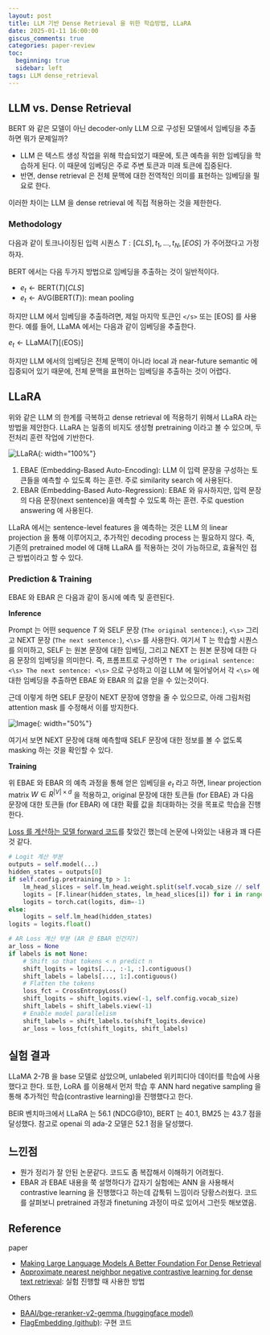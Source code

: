 ```yaml
---
layout: post
title: LLM 기반 Dense Retrieval 을 위한 학습방법, LLaRA
date: 2025-01-11 16:00:00
giscus_comments: true
categories: paper-review
toc:
  beginning: true
  sidebar: left
tags: LLM dense_retrieval
---
```


## LLM vs. Dense Retrieval

BERT 와 같은 모델이 아닌 decoder-only LLM 으로 구성된 모델에서 임베딩을 추출하면 뭐가 문제일까? 

- LLM 은 텍스트 생성 작업을 위해 학습되었기 때문에, 토큰 예측을 위한 임베딩을 학습하게 된다. 이 때문에 임베딩은 주로 주변 토큰과 미래 토큰에 집중된다.
- 반면, dense retrieval 은 전체 문맥에 대한 전역적인 의미를 표현하는 임베딩을 필요로 한다. 

이러한 차이는 LLM 을 dense retrieval 에 직접 적용하는 것을 제한한다.

### Methodology

다음과 같이 토크나이징된 입력 시퀀스 $T: [CLS], t_1, ..., t_N, [EOS]$ 가 주어졌다고 가정하자.

BERT 에서는 다음 두가지 방법으로 임베딩을 추출하는 것이 일반적이다.

- $e_t ← \text{BERT}(T)[CLS]$
- $e_t ← \text{AVG}(\text{BERT}(T))$: mean pooling

하지만 LLM 에서 임베딩을 추출하려면, 제일 마지막 토큰인 `</s>` 또는 $\text{[EOS]}$ 를 사용한다. 예를 들어, LLaMA 에서는 다음과 같이 임베딩을 추출한다.

$e_t ← \text{LLaMA}(T)[⟨\text{EOS}⟩]$

하지만 LLM 에서의 임베딩은 전체 문맥이 아니라 local 과 near-future semantic 에 집중되어 있기 때문에, 전체 문맥을 표현하는 임베딩을 추출하는 것이 어렵다.

## LLaRA

위와 같은 LLM 의 한계를 극복하고 dense retrieval 에 적용하기 위해서 LLaRA 라는 방법을 제안한다. LLaRA 는 일종의 비지도 생성형 pretraining 이라고 볼 수 있으며, 두 전처리 훈련 작업에 기반한다.

![LLaRA](https://i.imgur.com/uUtuEIw.png){: width="100%"}

1. EBAE (Embedding-Based Auto-Encoding): LLM 이 입력 문장을 구성하는 토큰들을 예측할 수 있도록 하는 훈련. 주로 similarity search 에 사용된다.
2. EBAR (Embedding-Based Auto-Regression): EBAE 와 유사하지만, 입력 문장의 다음 문장(next sentence)을 예측할 수 있도록 하는 훈련. 주로 question answering 에 사용된다.

LLaRA 에서는 sentence-level features 을 예측하는 것은 LLM 의 linear projection 을 통해 이루어지고, 추가적인 decoding process 는 필요하지 않다. 즉, 기존의 pretrained model 에 대해 LLaRA 를 적용하는 것이 가능하므로, 효율적인 접근 방법이라고 할 수 있다.

### Prediction & Training

EBAE 와 EBAR 은 다음과 같이 동시에 예측 및 훈련된다.

**Inference**

Prompt 는 어떤 sequence $T$ 와 SELF 문장 (`The original sentence:`), `<\s>` 그리고 NEXT 문장 (`The next sentence:`), `<\s>` 를 사용한다. 여기서 T 는 학습할 시퀀스를 의미하고, SELF 는 원본 문장에 대한 임베딩, 그리고 NEXT 는 원본 문장에 대한 다음 문장의 임베딩을 의미한다. 즉, 프롬프트로 구성하면 `T The original sentence: <\s> The next sentence: <\s>` 으로 구성하고 이걸 LLM 에 밀어넣어서 각 `<\s>` 에 대한 임베딩을 추출하면 EBAE 와 EBAR 의 값을 얻을 수 있는것이다.

근데 이렇게 하면 SELF 문장이 NEXT 문장에 영향을 줄 수 있으므로, 아래 그림처럼 attention mask 를 수정해서 이를 방지한다. 

![Image](https://i.imgur.com/wqPpY48.png){: width="50%"}

여기서 보면 NEXT 문장에 대해 예측할때 SELF 문장에 대한 정보를 볼 수 없도록 masking 하는 것을 확인할 수 있다.

**Training**

위 EBAE 와 EBAR 의 예측 과정을 통해 얻은 임베딩을 $e_t$ 라고 하면, linear projection matrix $W ∈ R^{|V|×d}$ 을 적용하고, original 문장에 대한 토큰들 (for EBAE) 과 다음 문장에 대한 토큰들 (for EBAR) 에 대한 확률 값을 최대화하는 것을 목표로 학습을 진행한다.

[Loss 를 계산하는 모델 forward 코드](https://github.com/FlagOpen/FlagEmbedding/blob/808b6c8cc9b36e02278bd572909cf13d10d78598/research/LLARA/pretrain/modeling.py#L314-L388)를 찾았긴 했는데 논문에 나와있는 내용과 꽤 다른것 같다.

```python
# Logit 계산 부분
outputs = self.model(...)
hidden_states = outputs[0]
if self.config.pretraining_tp > 1:
    lm_head_slices = self.lm_head.weight.split(self.vocab_size // self.config.pretraining_tp, dim=0)
    logits = [F.linear(hidden_states, lm_head_slices[i]) for i in range(self.config.pretraining_tp)]
    logits = torch.cat(logits, dim=-1)
else:
    logits = self.lm_head(hidden_states)
logits = logits.float()

# AR Loss 계산 부분 (AR 은 EBAR 인건지?)
ar_loss = None
if labels is not None:
    # Shift so that tokens < n predict n
    shift_logits = logits[..., :-1, :].contiguous()
    shift_labels = labels[..., 1:].contiguous()
    # Flatten the tokens
    loss_fct = CrossEntropyLoss()
    shift_logits = shift_logits.view(-1, self.config.vocab_size)
    shift_labels = shift_labels.view(-1)
    # Enable model parallelism
    shift_labels = shift_labels.to(shift_logits.device)
    ar_loss = loss_fct(shift_logits, shift_labels)
```


## 실험 결과

LLaMA 2-7B 을 base 모델로 삼았으며, unlabeled 위키피디아 데이터를 학습에 사용했다고 한다.
또한, LoRA 를 이용해서 먼저 학습 후 ANN hard negative sampling 을 통해 추가적인 학습(contrastive learning)을 진행했다고 한다.

BEIR 벤치마크에서 LLaRA 는 56.1 (NDCG@10), BERT 는 40.1, BM25 는 43.7 점을 달성했다. 참고로 openai 의 ada-2 모델은 52.1 점을 달성했다.

## 느낀점

- 뭔가 정리가 잘 안된 논문같다. 코드도 좀 복잡해서 이해하기 어려웠다.
- EBAR 과 EBAE 내용을 쭉 설명하다가 갑자기 실험에는 ANN 을 사용해서 contrastive learning 을 진행했다고 하는데 갑툭튀 느낌이라 당황스러웠다. 코드를 살펴보니 pretrained 과정과 finetuning 과정이 따로 있어서 그런듯 해보였음.


## Reference

paper

- [Making Large Language Models A Better Foundation For Dense Retrieval](https://arxiv.org/pdf/2312.15503)
- [Approximate nearest neighbor negative contrastive learning for dense text retrieval](https://arxiv.org/abs/2007.00808): 실험 진행할 때 사용한 방법

Others

- [BAAI/bge-reranker-v2-gemma (huggingface model)](https://huggingface.co/BAAI/bge-reranker-v2-gemma)
- [FlagEmbedding (github)](https://github.com/FlagOpen/FlagEmbedding/tree/master/research/LLARA): 구현 코드
